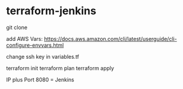 # terraform-jenkins

git clone

add AWS Vars: https://docs.aws.amazon.com/cli/latest/userguide/cli-configure-envvars.html

change ssh key in variables.tf

terraform init
terraform plan
terraform apply

IP plus Port 8080 = Jenkins
